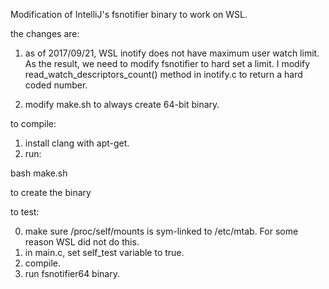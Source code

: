 Modification of IntelliJ's fsnotifier binary to work on WSL.

the changes are:

1. as of 2017/09/21, WSL inotify does not have maximum user watch limit.  As
   the result, we need to modify fsnotifier to hard set a limit.  I modify
   read_watch_descriptors_count() method in inotify.c to return a hard coded
   number.

2. modify make.sh to always create 64-bit binary.


to compile:

1. install clang with apt-get.
2. run:

bash make.sh

to create the binary


to test:

0. make sure /proc/self/mounts is sym-linked to /etc/mtab.  For some
   reason WSL did not do this.
1. in main.c, set self_test variable to true.
2. compile.
3. run fsnotifier64 binary.
